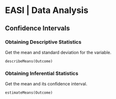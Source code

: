 # EASI | Data Analysis

## Confidence Intervals

### Obtaining Descriptive Statistics

Get the mean and standard deviation for the variable.

```{r}
describeMeans(Outcome)
```

### Obtaining Inferential Statistics

Get the mean and its confidence interval.

```{r}
estimateMeans(Outcome)
```
